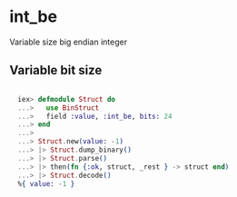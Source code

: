 # int_be

Variable size big endian integer

## Variable bit size

```elixir

  iex> defmodule Struct do
  ...>   use BinStruct
  ...>   field :value, :int_be, bits: 24
  ...> end
  ...>
  ...> Struct.new(value: -1)
  ...> |> Struct.dump_binary()
  ...> |> Struct.parse()
  ...> |> then(fn {:ok, struct, _rest } -> struct end)
  ...> |> Struct.decode()
  %{ value: -1 }

```
